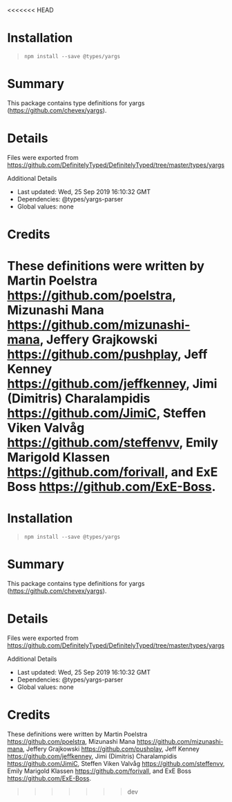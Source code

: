 <<<<<<< HEAD
# Installation
> `npm install --save @types/yargs`

# Summary
This package contains type definitions for yargs (https://github.com/chevex/yargs).

# Details
Files were exported from https://github.com/DefinitelyTyped/DefinitelyTyped/tree/master/types/yargs

Additional Details
 * Last updated: Wed, 25 Sep 2019 16:10:32 GMT
 * Dependencies: @types/yargs-parser
 * Global values: none

# Credits
These definitions were written by Martin Poelstra <https://github.com/poelstra>, Mizunashi Mana <https://github.com/mizunashi-mana>, Jeffery Grajkowski <https://github.com/pushplay>, Jeff Kenney <https://github.com/jeffkenney>, Jimi (Dimitris) Charalampidis <https://github.com/JimiC>, Steffen Viken Valvåg <https://github.com/steffenvv>, Emily Marigold Klassen <https://github.com/forivall>, and ExE Boss <https://github.com/ExE-Boss>.
=======
# Installation
> `npm install --save @types/yargs`

# Summary
This package contains type definitions for yargs (https://github.com/chevex/yargs).

# Details
Files were exported from https://github.com/DefinitelyTyped/DefinitelyTyped/tree/master/types/yargs

Additional Details
 * Last updated: Wed, 25 Sep 2019 16:10:32 GMT
 * Dependencies: @types/yargs-parser
 * Global values: none

# Credits
These definitions were written by Martin Poelstra <https://github.com/poelstra>, Mizunashi Mana <https://github.com/mizunashi-mana>, Jeffery Grajkowski <https://github.com/pushplay>, Jeff Kenney <https://github.com/jeffkenney>, Jimi (Dimitris) Charalampidis <https://github.com/JimiC>, Steffen Viken Valvåg <https://github.com/steffenvv>, Emily Marigold Klassen <https://github.com/forivall>, and ExE Boss <https://github.com/ExE-Boss>.
>>>>>>> dev
